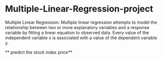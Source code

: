 # Multiple-Linear-Regression-project
Multiple Linear Regression. Multiple linear regression attempts to model the relationship between two or more explanatory variables and a response variable by fitting a linear equation to observed data. Every value of the independent variable x is associated with a value of the dependent variable y.
 
 ** predict the stock index price**
